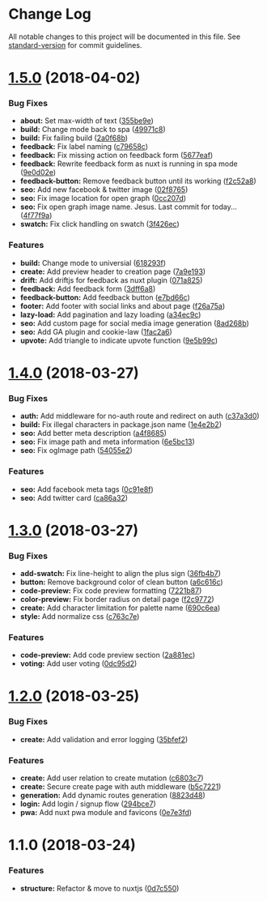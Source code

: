 # Change Log

All notable changes to this project will be documented in this file. See [standard-version](https://github.com/conventional-changelog/standard-version) for commit guidelines.

<a name="1.5.0"></a>
# [1.5.0](https://github.com/apertureless/colourhunt/compare/v1.4.0...v1.5.0) (2018-04-02)


### Bug Fixes

* **about:** Set max-width of text ([355be9e](https://github.com/apertureless/colourhunt/commit/355be9e))
* **build:** Change mode back to spa ([49971c8](https://github.com/apertureless/colourhunt/commit/49971c8))
* **build:** Fix failing build ([2a0f68b](https://github.com/apertureless/colourhunt/commit/2a0f68b))
* **feedback:** Fix label naming ([c79658c](https://github.com/apertureless/colourhunt/commit/c79658c))
* **feedback:** Fix missing action on feedback form ([5677eaf](https://github.com/apertureless/colourhunt/commit/5677eaf))
* **feedback:** Rewrite feedback form as nuxt is running in spa mode ([9e0d02e](https://github.com/apertureless/colourhunt/commit/9e0d02e))
* **feedback-button:** Remove feedback button until its working ([f2c52a8](https://github.com/apertureless/colourhunt/commit/f2c52a8))
* **seo:** Add new facebook & twitter image ([02f8765](https://github.com/apertureless/colourhunt/commit/02f8765))
* **seo:** Fix image location for open graph ([0cc207d](https://github.com/apertureless/colourhunt/commit/0cc207d))
* **seo:** Fix open graph image name. Jesus. Last commit for today... ([4f77f9a](https://github.com/apertureless/colourhunt/commit/4f77f9a))
* **swatch:** Fix click handling on swatch ([3f426ec](https://github.com/apertureless/colourhunt/commit/3f426ec))


### Features

* **build:** Change mode to universial ([618293f](https://github.com/apertureless/colourhunt/commit/618293f))
* **create:** Add preview header to creation page ([7a9e193](https://github.com/apertureless/colourhunt/commit/7a9e193))
* **drift:** Add driftjs for feedback as nuxt plugin ([071a825](https://github.com/apertureless/colourhunt/commit/071a825))
* **feedback:** Add feedback form ([3dff6a8](https://github.com/apertureless/colourhunt/commit/3dff6a8))
* **feedback-button:** Add feedback button ([e7bd66c](https://github.com/apertureless/colourhunt/commit/e7bd66c))
* **footer:** Add footer with social links and about page ([f26a75a](https://github.com/apertureless/colourhunt/commit/f26a75a))
* **lazy-load:** Add pagination and lazy loading ([a34ec9c](https://github.com/apertureless/colourhunt/commit/a34ec9c))
* **seo:** Add custom page for social media image generation ([8ad268b](https://github.com/apertureless/colourhunt/commit/8ad268b))
* **seo:** Add GA plugin and cookie-law ([1fac2a6](https://github.com/apertureless/colourhunt/commit/1fac2a6))
* **upvote:** Add triangle to indicate upvote function ([9e5b99c](https://github.com/apertureless/colourhunt/commit/9e5b99c))



<a name="1.4.0"></a>
# [1.4.0](https://github.com/apertureless/colourhunt/compare/v1.3.0...v1.4.0) (2018-03-27)


### Bug Fixes

* **auth:** Add middleware for no-auth route and redirect on auth ([c37a3d0](https://github.com/apertureless/colourhunt/commit/c37a3d0))
* **build:** Fix illegal characters in package.json name ([1e4e2b2](https://github.com/apertureless/colourhunt/commit/1e4e2b2))
* **seo:** Add better meta description ([a4f8685](https://github.com/apertureless/colourhunt/commit/a4f8685))
* **seo:** Fix image path and meta information ([6e5bc13](https://github.com/apertureless/colourhunt/commit/6e5bc13))
* **seo:** Fix ogImage path ([54055e2](https://github.com/apertureless/colourhunt/commit/54055e2))


### Features

* **seo:** Add facebook meta tags ([0c91e8f](https://github.com/apertureless/colourhunt/commit/0c91e8f))
* **seo:** Add twitter card ([ca86a32](https://github.com/apertureless/colourhunt/commit/ca86a32))



<a name="1.3.0"></a>
# [1.3.0](https://github.com/apertureless/colourhunt/compare/v1.2.0...v1.3.0) (2018-03-27)


### Bug Fixes

* **add-swatch:** Fix line-height to align the plus sign ([36fb4b7](https://github.com/apertureless/colourhunt/commit/36fb4b7))
* **button:** Remove background color of clean button ([a6c616c](https://github.com/apertureless/colourhunt/commit/a6c616c))
* **code-preview:** Fix code preview formatting ([7221b87](https://github.com/apertureless/colourhunt/commit/7221b87))
* **color-preview:** Fix border radius on detail page ([f2c9772](https://github.com/apertureless/colourhunt/commit/f2c9772))
* **create:** Add character limitation for palette name ([690c6ea](https://github.com/apertureless/colourhunt/commit/690c6ea))
* **style:** Add normalize css ([c763c7e](https://github.com/apertureless/colourhunt/commit/c763c7e))


### Features

* **code-preview:** Add code preview section ([2a881ec](https://github.com/apertureless/colourhunt/commit/2a881ec))
* **voting:** Add user voting ([0dc95d2](https://github.com/apertureless/colourhunt/commit/0dc95d2))



<a name="1.2.0"></a>
# [1.2.0](https://github.com/apertureless/colourhunt/compare/v1.1.0...v1.2.0) (2018-03-25)


### Bug Fixes

* **create:** Add validation and error logging ([35bfef2](https://github.com/apertureless/colourhunt/commit/35bfef2))


### Features

* **create:** Add user relation to create mutation ([c6803c7](https://github.com/apertureless/colourhunt/commit/c6803c7))
* **create:** Secure create page with auth middleware ([b5c7221](https://github.com/apertureless/colourhunt/commit/b5c7221))
* **generation:** Add dynamic routes generation ([8823d48](https://github.com/apertureless/colourhunt/commit/8823d48))
* **login:** Add login / signup flow ([294bce7](https://github.com/apertureless/colourhunt/commit/294bce7))
* **pwa:** Add nuxt pwa module and favicons ([0e7e3fd](https://github.com/apertureless/colourhunt/commit/0e7e3fd))



<a name="1.1.0"></a>
# 1.1.0 (2018-03-24)


### Features

* **structure:** Refactor & move to nuxtjs ([0d7c550](https://github.com/apertureless/colourhunt/commit/0d7c550))
